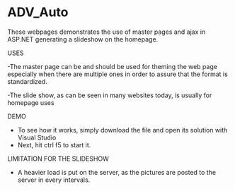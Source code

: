 ADV_Auto
========

These webpages demonstrates the use of master pages and ajax in ASP.NET generating a slideshow on the homepage.

USES

-The master page can be and should be used for theming the web page especially when there are multiple ones in order to assure   that the format is standardized.

-The slide show, as can be seen in many websites today, is usually for homepage uses


DEMO
- To see how it works, simply download the file and open its solution with Visual Studio
- Next, hit ctrl f5 to start it.


LIMITATION FOR THE SLIDESHOW
- A heavier load is put on the server, as the pictures are posted to the server in every intervals.
